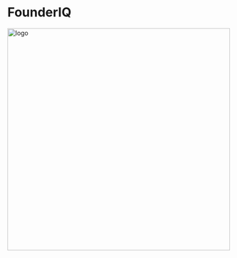 # FounderIQ

<img width="500" height="500" alt="logo" src="https://github.com/user-attachments/assets/735504e2-5384-44ed-8205-38ac4770d1c8" />

